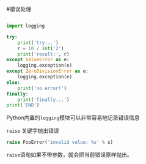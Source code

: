 #错误处理

```py

import logging

try:
    print('try...')
    r = 10 / int('2')
    print('result:', r)
except ValueError as e:
    logging.exception(e)
except ZeroDivisionError as e:
    logging.exception(e)
else:
    print('no error!')
finally:
    print('finally...')
print('END')

```

Python内置的`logging`模块可以非常容易地记录错误信息


`raise` 关键字抛出错误
```py
raise FooError('invalid value: %s' % s)  
```
`raise`语句如果不带参数，就会把当前错误原样抛出。